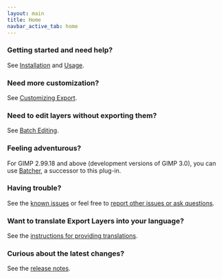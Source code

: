 ```yaml
---
layout: main
title: Home
navbar_active_tab: home
---
```


### Getting started and need help?

See [Installation](sections/Installation.html) and [Usage](sections/Usage.html).


### Need more customization?

See [Customizing Export](sections/Customizing-Export.html).


### Need to edit layers without exporting them?

See [Batch Editing](sections/Batch-Editing.html).


### Feeling adventurous?

For GIMP 2.99.18 and above (development versions of GIMP 3.0), you can use [Batcher](https://kamilburda.github.io/batcher/), a successor to this plug-in.


### Having trouble?

See the [known issues](sections/Known-Issues.html) or feel free to [report other issues or ask questions](https://github.com/kamilburda/gimp-export-layers/issues).


### Want to translate Export Layers into your language?

See the [instructions for providing translations](sections/Providing-Translations.html).


### Curious about the latest changes?

See the [release notes](sections/CHANGELOG.html).
